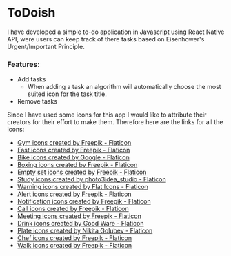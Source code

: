 # ToDoish

I have developed a simple to-do application in Javascript using React Native API, were users can keep track of there tasks based on Eisenhower's Urgent/Important Principle.

### Features:

- Add tasks
  * When adding a task an algorithm will automatically choose the most suited icon for the task title.
- Remove tasks

Since I have used some icons for this app I would like to attribute their creators for their effort to make them. Therefore here are the links for all the icons:

- <a href="https://www.flaticon.com/free-icons/gym" title="gym icons">Gym icons created by Freepik - Flaticon</a>
- <a href="https://www.flaticon.com/free-icons/fast" title="fast icons">Fast icons created by Freepik - Flaticon</a>
- <a href="https://www.flaticon.com/free-icons/bike" title="bike icons">Bike icons created by Google - Flaticon</a>
- <a href="https://www.flaticon.com/free-icons/boxing" title="boxing icons">Boxing icons created by Freepik - Flaticon</a>
- <a href="https://www.flaticon.com/free-icons/empty-set" title="empty set icons">Empty set icons created by Freepik - Flaticon</a>
- <a href="https://www.flaticon.com/free-icons/study" title="study icons">Study icons created by photo3idea_studio - Flaticon</a>
- <a href="https://www.flaticon.com/free-icons/warning" title="warning icons">Warning icons created by Flat Icons - Flaticon</a>
- <a href="https://www.flaticon.com/free-icons/alert" title="alert icons">Alert icons created by Freepik - Flaticon</a>
- <a href="https://www.flaticon.com/free-icons/notification" title="notification icons">Notification icons created by Freepik - Flaticon</a>
- <a href="https://www.flaticon.com/free-icons/call" title="call icons">Call icons created by Freepik - Flaticon</a>
- <a href="https://www.flaticon.com/free-icons/meeting" title="meeting icons">Meeting icons created by Freepik - Flaticon</a>
- <a href="https://www.flaticon.com/free-icons/drink" title="drink icons">Drink icons created by Good Ware - Flaticon</a>
- <a href="https://www.flaticon.com/free-icons/plate" title="plate icons">Plate icons created by Nikita Golubev - Flaticon</a>
- <a href="https://www.flaticon.com/free-icons/chef" title="chef icons">Chef icons created by Freepik - Flaticon</a>
- <a href="https://www.flaticon.com/free-icons/walk" title="walk icons">Walk icons created by Freepik - Flaticon</a>
